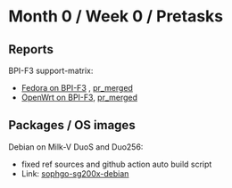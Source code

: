 # Month 0 / Week 0 / Pretasks

## Reports

BPI-F3 support-matrix:

- [Fedora on BPI-F3](https://github.com/ruyisdk/support-matrix/tree/main/BPI-F3/Fedora) , [pr_merged](https://github.com/ruyisdk/support-matrix/commit/121e78c5149d3cf011a43afee1eec4bb0dc376e7)
- [OpenWrt on BPI-F3](https://github.com/ruyisdk/support-matrix/tree/main/BPI-F3/OpenWrt), [pr_merged](https://github.com/ruyisdk/support-matrix/commit/33cf00f1993cf3f59d682c9367c98441c0487fda)

## Packages / OS images

Debian on Milk-V DuoS and Duo256:

- fixed ref sources and github action auto build script
- Link: [sophgo-sg200x-debian](https://github.com/Sharelter/sophgo-sg200x-debian)